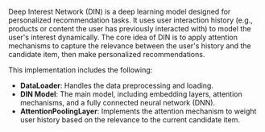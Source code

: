 Deep Interest Network (DIN) is a deep learning model designed for personalized recommendation tasks. It uses user interaction history (e.g., products or content the user has previously interacted with) to model the user's interest dynamically. The core idea of DIN is to apply attention mechanisms to capture the relevance between the user's history and the candidate item, then make personalized recommendations.

This implementation includes the following:

- **DataLoader**: Handles the data preprocessing and loading.
- **DIN Model**: The main model, including embedding layers, attention mechanisms, and a fully connected neural network (DNN).
- **AttentionPoolingLayer**: Implements the attention mechanism to weight user history based on the relevance to the current candidate item.
